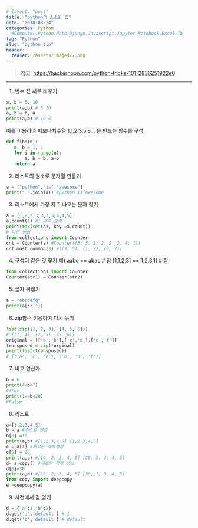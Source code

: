 ```yaml
---
# layout: "post"
title: "python의 소소한 팁"
date: "2018-08-24"
categories: Python
  #Computer,Python,Math,Django,Javascript,Jupyter Notebook,Excel,TW
tag: "Python"
slug: "python_tip"
header:
  teaser: /assets/images/7.png
---
```

> 참고: https://hackernoon.com/python-tricks-101-2836251922e0
---

1. 변수 값 서로 바꾸기
``` python
a, b = 5, 10
print(a,b) # 5 10
a, b = b, a
print(a,b) # 10 5
```
 이를 이용하여 피보나치수열 1,1,2,3,5,8... 을 만드는 함수를 구성
 ``` python
 def fibo(n):
    a, b = 1, 1
    for i in range(n):
        a, b = b, a+b 
    return a
``` 
2. 리스트의 원소로 문자열 만들기
``` python
a = ["python","is","awesome"]
print(" ".join(a)) #python is awesome
```
3. 리스트에서 가장 자주 나오는 문자 찾기
``` python
a = [1,2,2,3,3,3,3,4,4,5]
a.count(1) #1 개수 출력
print(max(set(a), key =a.count))
# 다른 방법
from collections import Counter
cnt = Counter(a) #Counter({3: 5, 1: 2, 2: 2, 4: 1})
cnt.most_common(3) #[(3, 5), (1, 2), (2, 2)]
```
4. 구성이 같은 것 찾기
예) aabc == abac # 참
   [1,1,2,3] ==[1,2,3,1] # 참
``` python
from collections import Counter
Counter(str1) = Counter(str2)
```
5. 글자 뒤집기
``` python
a = "abcdefg"
print(a[::-1])
```
6. zip함수 이용하여 다시 묶기
``` python
list(zip([1, 2, 3], [4, 5, 6]))
# [(1, 4), (2, 5), (3, 6)]
original = [['a','b'],['c','d'],['e','f']]
transposed = zip(*orginal)
print(list(transposed))
# [('a', 'c', 'e'), ('b', 'd', 'f')]
```
7. 비교 연산자
``` python
b = 6 
print(4<b<7)
#True
print(1==b<20)
#False
```
8. 리스트 
``` python
a=[1,2,3,4,5]
b = a #주소로 연결
b[0] =10
print(a,b) #[1,2,3,4,5] [1,2,3,4,5]
c = a[:] #새로운 객체생성
c[0] = 20
print(a,c) #[10, 2, 3, 4, 5] [20, 2, 3, 4, 5]
d= a.copy() #새로운 객체 생성
d[0]=30
print(a,d) #[10, 2, 3, 4, 5] [30, 2, 3, 4, 5]
from copy import deepcopy
e =deepcopy(a)
```
9. 사전에서 값 얻기
``` python
d = {'a':1,'b':2}
d.get('a','default') # 1
d.get('c','default') # default
```











